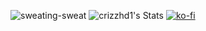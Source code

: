 ![sweating-sweat](https://github.com/crizzhd1/crizzhd1/assets/61610761/559ffe9e-14af-4fdc-8d1f-444bae95e546)
![crizzhd1's Stats](https://github-readme-stats.vercel.app/api?username=crizzhd1&theme=outrun&show_icons=true&hide_border=true&count_private=true) [![ko-fi](https://ko-fi.com/img/githubbutton_sm.svg)](https://ko-fi.com/P5P3DQUDH)

                                                                                                                                 






